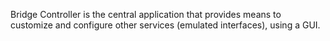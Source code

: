 Bridge Controller is the central application that provides means to customize and configure other services (emulated interfaces), using a GUI.

